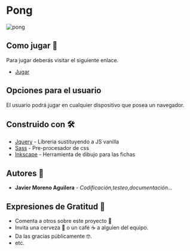 # Pong
![pong](https://user-images.githubusercontent.com/55782974/182387596-019bc366-5d6b-43de-a239-1846ba497b3a.png)

## Como jugar 🚀
Para jugar deberás visitar el siguiente enlace.
* [Jugar](https://javmoreno-developer.github.io/Tic-Tac-Toe/)

## Opciones para el usuario
El usuario podrá jugar en cualquier dispositivo que posea un navegador.

## Construido con 🛠️

* [Jquery](https://jquery.com/) - Libreria sustituyendo a JS vanilla
* [Sass](https://sass-lang.com/) - Pre-procesador de css
* [Inkscape](https://inkscape.org/es/) - Herramienta de dibujo para las fichas

## Autores 📌

* **Javier Moreno Aguilera** - *Codificación,testeo,documentación...* 



## Expresiones de Gratitud 🎁

* Comenta a otros sobre este proyecto 📢
* Invita una cerveza 🍺 o un café ☕ a alguien del equipo. 
* Da las gracias públicamente 🤓.
* etc.
